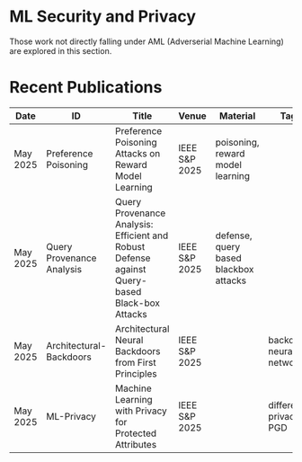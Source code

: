 # ML Security and Privacy
Those work not directly falling under AML (Adverserial Machine Learning) are explored in this section.

# Recent Publications
 Date | ID | Title | Venue | Material | Tags | Code | Summary | 
| --- | --- | --- | --- | --- | --- | --- | --- |
| May 2025 | Preference Poisoning | Preference Poisoning Attacks on Reward Model Learning | IEEE S&P 2025 | poisoning, reward model learning | | |
| May 2025 | Query Provenance Analysis | Query Provenance Analysis: Efficient and Robust Defense against Query-based Black-box Attacks | IEEE S&P 2025 | defense, query based blackbox attacks | | |
| May 2025 | Architectural-Backdoors | Architectural Neural Backdoors from First Principles | IEEE S&P 2025 | | backdoor, neural network | | |
| May 2025 | ML-Privacy | Machine Learning with Privacy for Protected Attributes | IEEE S&P 2025 | | differential privacy, PGD | | |
